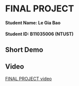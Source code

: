 # FINAL PROJECT

#### Student Name: Le Gia Bao

#### Student ID: B11035006 (NTUST)

## Short Demo

## Video

[FINAL PROJECT video]()
